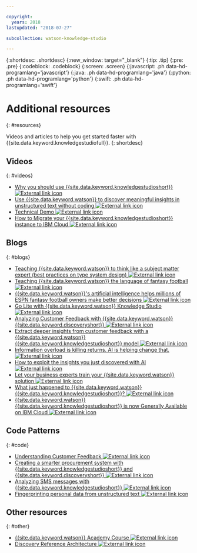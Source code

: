 ```yaml
---

copyright:
  years: 2018
lastupdated: "2018-07-27"

subcollection: watson-knowledge-studio

---
```


{:shortdesc: .shortdesc}
{:new_window: target="_blank"}
{:tip: .tip}
{:pre: .pre}
{:codeblock: .codeblock}
{:screen: .screen}
{:javascript: .ph data-hd-programlang='javascript'}
{:java: .ph data-hd-programlang='java'}
{:python: .ph data-hd-programlang='python'}
{:swift: .ph data-hd-programlang='swift'}

# Additional resources
{: #resources}

Videos and articles to help you get started faster with {{site.data.keyword.knowledgestudiofull}}.
{: shortdesc}

## Videos
{: #videos}

- [Why you should use {{site.data.keyword.knowledgestudioshort}} ![External link icon](../../icons/launch-glyph.svg "External link icon")](https://youtu.be/r2xYHW0iyZM)
- [Use {{site.data.keyword.watson}} to discover meaningful insights in unstructured text without coding ![External link icon](../../icons/launch-glyph.svg "External link icon")](https://youtu.be/byqpojcfDZM)
- [Technical Demo ![External link icon](../../icons/launch-glyph.svg "External link icon")](http://ibm.biz/wks_demo)
- [How to Migrate your {{site.data.keyword.knowledgestudioshort}} instance to IBM Cloud ![External link icon](../../icons/launch-glyph.svg "External link icon")](http://ibm.biz/wks_migration_video)

## Blogs
{: #blogs}

- [Teaching {{site.data.keyword.watson}} to think like a subject matter expert (best practices on type system design) ![External link icon](../../icons/launch-glyph.svg "External link icon")](https://developer.ibm.com/dwblog/2018/watson-knowledge-studio-nlp-supervised-machine-learning/)
- [Teaching {{site.data.keyword.watson}} the language of fantasy football ![External link icon](../../icons/launch-glyph.svg "External link icon")](https://developer.ibm.com/dwblog/2018/teaching-watson-language-fantasy-football/)
- [{{site.data.keyword.watson}}'s artificial intelligence helps millions of ESPN fantasy football owners make better decisions ![External link icon](../../icons/launch-glyph.svg "External link icon")](https://developer.ibm.com/dwblog/2017/espn-fantasy-football-watson-ai-playoffs/)
- [Go Lite with {{site.data.keyword.watson}} Knowledge Studio ![External link icon](../../icons/launch-glyph.svg "External link icon")](https://www.ibm.com/blogs/bluemix/2018/04/go-lite-watson-knowledge-studio/)
- [Analyzing Customer Feedback with {{site.data.keyword.watson}} {{site.data.keyword.discoveryshort}} ![External link icon](../../icons/launch-glyph.svg "External link icon")](https://developer.ibm.com/code/2018/04/02/analyzing-customer-feedback-watson-discovery/)
- [Extract deeper insights from customer feedback with a {{site.data.keyword.watson}} {{site.data.keyword.knowledgestudioshort}} model ![External link icon](../../icons/launch-glyph.svg "External link icon")](https://developer.ibm.com/code/2018/04/02/extract-deeper-insights-customer-feedback-watson-knowledge-studio-custom-model/)
- [Information overload is killing returns. AI is helping change that. ![External link icon](../../icons/launch-glyph.svg "External link icon")](https://www.ibm.com/blogs/watson/2018/02/information-overload-is-killing-returns-ai-is-helping-to-change-that/)
- [How to exploit the insights you just discovered with AI ![External link icon](../../icons/launch-glyph.svg "External link icon")](https://www.ibm.com/blogs/watson/2018/01/how-to-exploiting-the-insights-you-just-discovered-with-ai/)
- [Let your business experts train your {{site.data.keyword.watson}} solution ![External link icon](../../icons/launch-glyph.svg "External link icon")](https://www.ibm.com/blogs/watson/2017/12/let-your-business-experts-train-your-watson-solution/)
- [What just happened to {{site.data.keyword.watson}} {{site.data.keyword.knowledgestudioshort}}? ![External link icon](../../icons/launch-glyph.svg "External link icon")](https://developer.ibm.com/dwblog/2017/what-just-happened-to-watson-knowledge-studio/)
- [{{site.data.keyword.watson}} {{site.data.keyword.knowledgestudioshort}} is now Generally Available on IBM Cloud ![External link icon](../../icons/launch-glyph.svg "External link icon")](http://ibm.biz/wks_ga_blog)

## Code Patterns
{: #code}

- [Understanding Customer Feedback ![External link icon](../../icons/launch-glyph.svg "External link icon")](https://developer.ibm.com/code/patterns/get-customer-insights-from-product-reviews/)
- [Creating a smarter procurement system with {{site.data.keyword.knowledgestudioshort}} and {{site.data.keyword.discoveryshort}} ![External link icon](../../icons/launch-glyph.svg "External link icon")](https://github.com/IBM/procurement-analysis-with-wks)
- [Analyzing SMS messages with {{site.data.keyword.knowledgestudioshort}} ![External link icon](../../icons/launch-glyph.svg "External link icon")](https://developer.ibm.com/code/patterns/analyze-sms-messages-with-watson-knowledge-studio/)
- [Fingerprinting personal data from unstructured text ![External link icon](../../icons/launch-glyph.svg "External link icon")](https://developer.ibm.com/code/patterns/fingerprinting-personal-data-from-unstructured-text/)

## Other resources
{: #other}

- [{{site.data.keyword.watson}} Academy Course ![External link icon](../../icons/launch-glyph.svg "External link icon")](https://www.watson-academy.info/course/view.php?id=209)
- [Discovery Reference Architecture ![External link icon](../../icons/launch-glyph.svg "External link icon")](http://ibm.biz/wds_architecture)